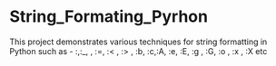 # String_Formating_Pyrhon
This project demonstrates various techniques for string formatting in Python such as - :,:_, , :=, :< , :> , :b, :c,:A, :e, :E, :g , :G, :o , :x , :X etc
